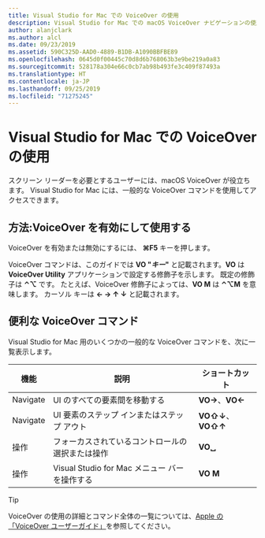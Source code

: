 ```yaml
---
title: Visual Studio for Mac での VoiceOver の使用
description: Visual Studio for Mac での macOS VoiceOver ナビゲーションの使用
author: alanjclark
ms.author: alcl
ms.date: 09/23/2019
ms.assetid: 590C325D-AAD0-4889-B1DB-A1090BBFBE89
ms.openlocfilehash: 0645d0f00445c70d8d6b768063b3e9be219a0a83
ms.sourcegitcommit: 528178a304e66c0cb7ab98b493fe3c409f87493a
ms.translationtype: HT
ms.contentlocale: ja-JP
ms.lasthandoff: 09/25/2019
ms.locfileid: "71275245"
---
```

# <a name="using-voiceover-with-visual-studio-for-mac"></a>Visual Studio for Mac での VoiceOver の使用

スクリーン リーダーを必要とするユーザーには、macOS VoiceOver が役立ちます。 Visual Studio for Mac には、一般的な VoiceOver コマンドを使用してアクセスできます。

## <a name="how-to-enable-and-use-voiceover"></a>方法:VoiceOver を有効にして使用する

VoiceOver を有効または無効にするには、 **&#8984;F5** キーを押します。

VoiceOver コマンドは、このガイドでは **VO "_キー_"** と記載されます。**VO** は **VoiceOver Utility** アプリケーションで設定する修飾子を示します。 既定の修飾子は **⌃⌥** です。 たとえば、VoiceOver 修飾子によっては、**VO M** は **⌃⌥M** を意味します。 カーソル キーは **← → ↑ ↓** と記載されます。

## <a name="useful-voiceover-commands"></a>便利な VoiceOver コマンド

Visual Studio for Mac 用のいくつかの一般的な VoiceOver コマンドを、次に一覧表示します。

|機能|説明|ショートカット|
|-------|-----------|--------|
|Navigate|UI のすべての要素間を移動する|**VO→**、**VO←**|
|Navigate|UI 要素のステップ インまたはステップ アウト|**VO⇧↓**、**VO⇧↑**|
|操作|フォーカスされているコントロールの選択または操作|**VO␣**|
|操作|Visual Studio for Mac メニュー バーを操作する|**VO M**|

> [!TIP]
> VoiceOver の使用の詳細とコマンド全体の一覧については、[Apple の「VoiceOver ユーザーガイド」](https://support.apple.com/en-us/guide/voiceover-guide/welcome/web)を参照してください。